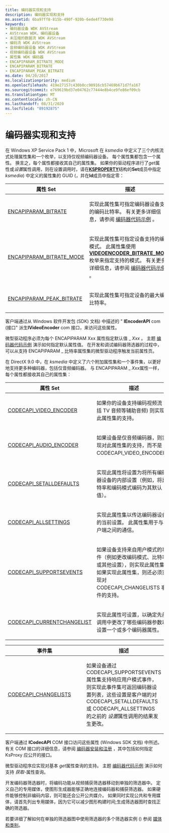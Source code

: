 ```yaml
---
title: 编码器实现和支持
description: 编码器实现和支持
ms.assetid: 6ba97ff8-815b-490f-920b-6ede4f730e98
keywords:
- 编码器设备 WDK AVStream
- AVStream WDK，编码器设备
- 未压缩的数据流 WDK AVStream
- 编码流 WDK AVStream
- 音频编码器设备 WDK AVStream
- 视频编码器设备 WDK AVStream
- 属性集 WDK 编码器
- ENCAPIPARAM_BITRATE_MODE
- ENCAPIPARAM_BITRATE
- ENCAPIPARAM_PEAK_BITRATE
ms.date: 04/20/2017
ms.localizationpriority: medium
ms.openlocfilehash: 419e27157c430b0cc90916cb57469b671d7fa167
ms.sourcegitcommit: e769619bd37e04762c77444e8b4ce9fe86ef09cb
ms.translationtype: MT
ms.contentlocale: zh-CN
ms.lasthandoff: 08/31/2020
ms.locfileid: "89192875"
---
```

# <a name="encoder-implementation-and-support"></a>编码器实现和支持

在 Windows XP Service Pack 1 中，Microsoft 在 *ksmedia* 中定义了三个内核流式处理属性集和一个枚举，以支持仅视频编码器设备。 每个属性集都包含一个属性。 换言之，每个属性都接收其自己的属性集。 如果你的驱动程序进行了*get*属性或*设置*属性调用，则在设置调用时，请在[**KSPROPERTY**](/windows-hardware/drivers/ddi/ks/ns-ks-ksidentifier)结构的**Set**成员中指定*ksmedia*) 中定义的属性集的 GUID (，并在**Id**成员中指定零：

<table>
<colgroup>
<col width="50%" />
<col width="50%" />
</colgroup>
<thead>
<tr class="header">
<th>属性 Set</th>
<th>描述</th>
</tr>
</thead>
<tbody>
<tr class="odd">
<td><a href="https://docs.microsoft.com/windows-hardware/drivers/stream/encapiparam-bitrate" data-raw-source="[ENCAPIPARAM_BITRATE](./encapiparam-bitrate.md)">ENCAPIPARAM_BITRATE</a></td>
<td><p>实现此属性集可指定编码器设备支持的编码比特率。 有关更多详细信息，请参阅 <a href="encoder-code-examples.md" data-raw-source="[Encoder Code Examples](encoder-code-examples.md)">编码器代码示例</a> 。</p></td>
</tr>
<tr class="even">
<td><a href="https://docs.microsoft.com/windows-hardware/drivers/stream/encapiparam-bitrate-mode" data-raw-source="[ENCAPIPARAM_BITRATE_MODE](./encapiparam-bitrate-mode.md)">ENCAPIPARAM_BITRATE_MODE</a></td>
<td><p>实现此属性集可指定设备支持的编码模式。 此属性集使用 <a href="https://docs.microsoft.com/windows-hardware/drivers/ddi/ksmedia/ne-ksmedia-videoencoder_bitrate_mode" data-raw-source="[&lt;strong&gt;VIDEOENCODER_BITRATE_MODE&lt;/strong&gt;](/windows-hardware/drivers/ddi/ksmedia/ne-ksmedia-videoencoder_bitrate_mode)"><strong>VIDEOENCODER_BITRATE_MODE</strong></a> 枚举来指定支持的模式。 有关更多详细信息，请参阅 <a href="encoder-code-examples.md" data-raw-source="[Encoder Code Examples](encoder-code-examples.md)">编码器代码示例</a> 。</p></td>
</tr>
<tr class="odd">
<td><a href="https://docs.microsoft.com/windows-hardware/drivers/stream/encapiparam-peak-bitrate" data-raw-source="[ENCAPIPARAM_PEAK_BITRATE](./encapiparam-peak-bitrate.md)">ENCAPIPARAM_PEAK_BITRATE</a></td>
<td><p>实现此属性集可指定设备的最大编码比特率。</p></td>
</tr>
</tbody>
</table>

客户端通过从 Windows 软件开发包 (SDK) 文档) 中描述的 " **IEncoderAPI** com (接口" 派生**IVideoEncoder** com 接口，来访问这些属性。

微型驱动程序必须为每个 ENCAPIPARAM Xxx 属性指定默认值 \_ *Xxx* 。 主题 [编码器代码示例](encoder-code-examples.md) 演示如何指定默认属性值。 在开发和调试编码器筛选器的过程中，可以从支持 ENCAPIPARAM \_ 比特率属性集的微型驱动程序触发当前属性页。

在 DirectX 9.0 中，在 *ksmedia* 中定义了六个附加属性集和一个事件集，以更好地支持更多种编码器，包括仅音频编码器。 与 ENCAPIPARAM \_ *Xxx*属性一样，每个属性都接收其自己的属性集：

<table>
<colgroup>
<col width="50%" />
<col width="50%" />
</colgroup>
<thead>
<tr class="header">
<th>属性 Set</th>
<th>描述</th>
</tr>
</thead>
<tbody>
<tr class="odd">
<td><a href="https://docs.microsoft.com/windows-hardware/drivers/stream/codecapi-video-encoder" data-raw-source="[CODECAPI_VIDEO_ENCODER](./codecapi-video-encoder.md)">CODECAPI_VIDEO_ENCODER</a></td>
<td><p>如果你的设备支持编码视频流 (包括 TV 音频等辅助音频) 则实现对此属性集的支持。</p></td>
</tr>
<tr class="even">
<td><a href="https://docs.microsoft.com/windows-hardware/drivers/stream/codecapi-audio-encoder" data-raw-source="[CODECAPI_AUDIO_ENCODER](./codecapi-audio-encoder.md)">CODECAPI_AUDIO_ENCODER</a></td>
<td><p>如果设备是仅音频编码器，则实现对此属性集的支持，而不是 CODECAPI_VIDEO_ENCODER。</p></td>
</tr>
<tr class="odd">
<td><a href="https://docs.microsoft.com/windows-hardware/drivers/stream/codecapi-setalldefaults" data-raw-source="[CODECAPI_SETALLDEFAULTS](./codecapi-setalldefaults.md)">CODECAPI_SETALLDEFAULTS</a></td>
<td><p>实现此属性将设置为将所有编码器设备的内部设置（例如，将比特率和编码模式编码为其默认值）。</p></td>
</tr>
<tr class="even">
<td><a href="https://docs.microsoft.com/windows-hardware/drivers/stream/codecapi-allsettings" data-raw-source="[CODECAPI_ALLSETTINGS](./codecapi-allsettings.md)">CODECAPI_ALLSETTINGS</a></td>
<td><p>实现此属性集以传达编码器设备的当前设置。 此属性集用于与客户端之间的通信。</p></td>
</tr>
<tr class="odd">
<td><a href="https://docs.microsoft.com/windows-hardware/drivers/stream/codecapi-supportsevents" data-raw-source="[CODECAPI_SUPPORTSEVENTS](./codecapi-supportsevents.md)">CODECAPI_SUPPORTSEVENTS</a></td>
<td><p>如果设备支持来自用户模式的事件（例如更改编码模式、比特率或其他设置），则实现此属性集。 如果实现此属性集，则还必须实现对 CODECAPI_CHANGELISTS 事件的支持。</p></td>
</tr>
<tr class="even">
<td><a href="https://docs.microsoft.com/windows-hardware/drivers/stream/codecapi-currentchangelist" data-raw-source="[CODECAPI_CURRENTCHANGELIST](./codecapi-currentchangelist.md)">CODECAPI_CURRENTCHANGELIST</a></td>
<td><p>实现此属性可设置，以确定先前调用中更改了哪些编码器参数以设置一个或多个编码器属性。</p></td>
</tr>
</tbody>
</table>

<table>
<colgroup>
<col width="50%" />
<col width="50%" />
</colgroup>
<thead>
<tr class="header">
<th>事件集</th>
<th>描述</th>
</tr>
</thead>
<tbody>
<tr class="odd">
<td><p><a href="https://docs.microsoft.com/windows-hardware/drivers/stream/codecapi-changelists" data-raw-source="[CODECAPI_CHANGELISTS](./codecapi-changelists.md)">CODECAPI_CHANGELISTS</a></p></td>
<td><p>如果设备通过 CODECAPI_SUPPORTSEVENTS 属性集支持响应用户模式事件，则实现此事件集可返回编码器设置列表，这些设置是客户端的对 CODECAPI_SETALLDEFAULTS 或 CODECAPI_ALLSETTINGS 的之前的 <em>设置</em>属性调用的结果发生更改。</p></td>
</tr>
</tbody>
</table>

客户端通过 **ICodecAPI** COM 接口访问这些属性 (Windows SDK 文档) 中所述。 有关 COM 接口的详细信息，请参阅 [编码器安装和注册](encoder-installation-and-registration.md) ，其中包括如何指定 KsProxy 应公开的接口。

微型驱动程序应实现对基本 *get*属性查询的支持。 主题 [编码器代码示例](encoder-code-examples.md) 演示如何支持 *获取*-属性查询。

开发编码器筛选器时，将编码功能从视频捕获筛选器移动到单独的筛选器中。 定义自己的专用媒体，使图形生成器能够正确地连接编码器和捕获筛选器。 如果硬件能够控制非编码内容，则可能还会公开公共媒介。 如果同时实现公共和专用媒体，请首先列出专用媒体，因为它可以减少图形构建时间;生成筛选器图时查找正确的筛选器。

若要详细了解如何在单独的筛选器图中使用筛选器的多个筛选器实例 () 参阅 [媒体和类别](mediums-and-categories.md)。